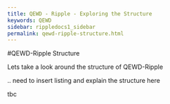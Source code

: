 ```yaml
---
title: QEWD - Ripple - Exploring the Structure
keywords: QEWD
sidebar: rippledocs1_sidebar
permalink: qewd-ripple-structure.html
---
```





#QEWD-Ripple Structure



Lets take a look around the structure of QEWD-Ripple

.. need to insert listing and explain the structure here

tbc
